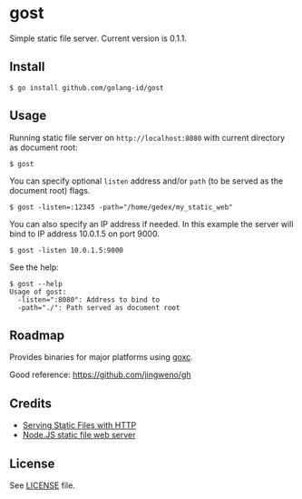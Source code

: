 gost
====

Simple static file server. Current version is 0.1.1.

## Install

~~~text
$ go install github.com/golang-id/gost
~~~

## Usage

Running static file server on `http://localhost:8080` with current
directory as document root:

~~~text
$ gost
~~~

You can specify optional `listen` address and/or `path` (to be served
as the document root) flags.

~~~text
$ gost -listen=:12345 -path="/home/gedex/my_static_web"
~~~

You can also specify an IP address if needed. In this example the server will
bind to IP address 10.0.1.5 on port 9000.

~~~text
$ gost -listen 10.0.1.5:9000
~~~

See the help:

~~~text
$ gost --help
Usage of gost:
  -listen=":8080": Address to bind to
  -path="./": Path served as document root
~~~

## Roadmap

Provides binaries for major platforms using [goxc](https://github.com/laher/goxc).

Good reference: https://github.com/jingweno/gh

## Credits

* [Serving Static Files with HTTP](https://code.google.com/p/go-wiki/wiki/HttpStaticFiles)
* [Node.JS static file web server](https://gist.github.com/rpflorence/701407)

## License

See [LICENSE](./LICENSE) file.
